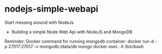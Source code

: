 # nodejs-simple-webapi
Start messing around with NodeJs

- Building a simple Node Web Api with NodeJS and MongoDB

Reminder:  Docker command for running mongodb container:
docker run-d -p 27017:27017 -v mongodb:/data/db mongo
docker exec -it <container-id> /bin/bash

